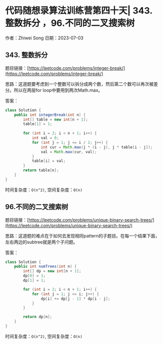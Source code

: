 # 代码随想录算法训练营第四十天| 343. 整数拆分 ，96.不同的二叉搜索树
作者：Zhiwei Song 
日期：2023-07-03

## 343. 整数拆分
题目链接：[https://leetcode.com/problems/integer-break/](https://leetcode.com/problems/integer-break/)

思路：这道题要考虑到一个整数可以拆分成两个数，然后第二个数可以再次被差分。所以在两层for loop中要用到两次Math.max。

答案：

```java
class Solution {
    public int integerBreak(int n) {
        int[] table = new int[n + 1];
        table[1] = 1;
        
        for (int i = 2; i < n + 1; i++) {
            int val = 0;
            for (int j = 1; j <= i / 2; j++) {
                int cur = Math.max(j * (i - j), j * table[i - j]);
                val = Math.max(cur, val);
            }
            table[i] = val;
        }
        return table[n];
    }
}
```

时间复杂度：``O(n^2)``, 空间复杂度：``O(n)``

## 96.不同的二叉搜索树
题目链接：[https://leetcode.com/problems/unique-binary-search-trees/](https://leetcode.com/problems/unique-binary-search-trees/)

思路：这道题的难点在于如何去发现相同pattern的子题目。在每一个结果下面，左右两边的subtree就是两个子问题。

答案：

```java
class Solution {
    public int numTrees(int n) {
        int[] dp = new int[n + 1];
        dp[0] = 1;
        dp[1] = 1;

        for (int i = 2; i < n + 1; i++) {
            for (int j = 1; j <= i; j++) {
                dp[i] += dp[j - 1] * dp[i - j];
            }
        }

        return dp[n];
    }
}
```

时间复杂度：``O(n^2)``, 空间复杂度：``O(n)``
